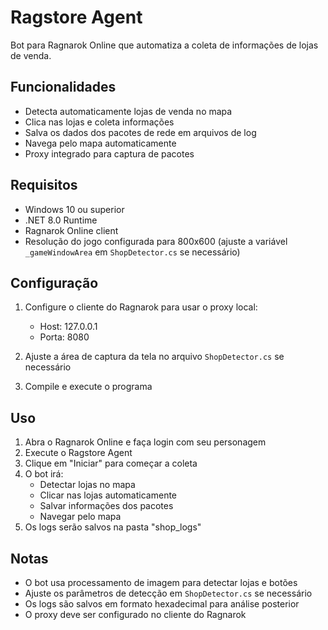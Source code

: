 # Ragstore Agent

Bot para Ragnarok Online que automatiza a coleta de informações de lojas de venda.

## Funcionalidades

- Detecta automaticamente lojas de venda no mapa
- Clica nas lojas e coleta informações
- Salva os dados dos pacotes de rede em arquivos de log
- Navega pelo mapa automaticamente
- Proxy integrado para captura de pacotes

## Requisitos

- Windows 10 ou superior
- .NET 8.0 Runtime
- Ragnarok Online client
- Resolução do jogo configurada para 800x600 (ajuste a variável `_gameWindowArea` em `ShopDetector.cs` se necessário)

## Configuração

1. Configure o cliente do Ragnarok para usar o proxy local:
   - Host: 127.0.0.1
   - Porta: 8080

2. Ajuste a área de captura da tela no arquivo `ShopDetector.cs` se necessário

3. Compile e execute o programa

## Uso

1. Abra o Ragnarok Online e faça login com seu personagem
2. Execute o Ragstore Agent
3. Clique em "Iniciar" para começar a coleta
4. O bot irá:
   - Detectar lojas no mapa
   - Clicar nas lojas automaticamente
   - Salvar informações dos pacotes
   - Navegar pelo mapa
5. Os logs serão salvos na pasta "shop_logs"

## Notas

- O bot usa processamento de imagem para detectar lojas e botões
- Ajuste os parâmetros de detecção em `ShopDetector.cs` se necessário
- Os logs são salvos em formato hexadecimal para análise posterior
- O proxy deve ser configurado no cliente do Ragnarok 